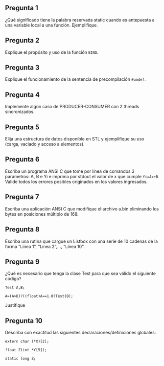## Pregunta 1

¿Qué significado tiene la palabra reservada static cuando es antepuesta a una variable local a una función. Ejemplifique.

## Pregunta 2
Explique el propósito y uso de la función ``BIND``.

## Pregunta 3
Explique el funcionamiento de la sentencia de precompilación ``#undef``.

## Pregunta 4
Implemente algún caso de PRODUCER-CONSUMER con 2 threads sincronizados.

## Pregunta 5
Elija una estructura de datos disponible en STL y ejemplifique su uso (carga, vaciado y acceso a elementos).

## Pregunta 6
Escriba un programa ANSI C que tome por línea de comandos 3 parámetros: A, B e Yi e imprima por stdout el valor de x que cumple ``Yi=Ax+B``. Valide todos los errores posibles originados en los valores ingresados.

## Pregunta 7
Escriba una aplicación ANSI C que modifique el archivo a.bin eliminando los bytes en posiciones múltiplo de 168.

## Pregunta 8
Escriba una rutina que cargue un Listbox con una serie de 10 cadenas de la forma “Línea 1”, “Línea 2”,..., “Línea 10”.

## Pregunta 9
¿Qué es necesario que tenga la clase Test para que sea válido el siguiente código?

```
Test A,B;

A=(A>B)?((float)A==1.0?Test(B);
```

Justifique

## Pregunta 10
Describa con exactitud las siguientes declaraciones/definiciones globales:

```
extern char (*X)[2];

float Z(int *Y[5]);

static long Z;
```

